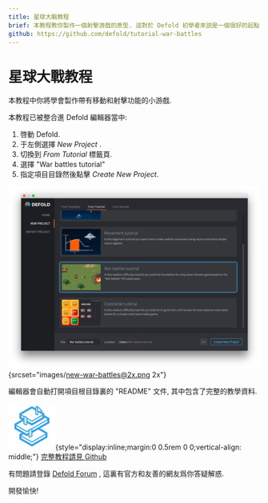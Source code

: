 ```yaml
---
title: 星球大戰教程
brief: 本教程教你製作一個射擊游戲的原型. 這對於 Defold 初學者來説是一個很好的起點.
github: https://github.com/defold/tutorial-war-battles
---
```


# 星球大戰教程

本教程中你將學會製作帶有移動和射擊功能的小游戲.

本教程已被整合進 Defold 編輯器當中:

1. 啓動 Defold.
2. 于左側選擇 *New Project* .
3. 切換到 *From Tutorial* 標籤頁.
4. 選擇 "War battles tutorial"
5. 指定項目目錄然後點擊 *Create New Project*.

![new project](images/new-war-battles.png){srcset="images/new-war-battles@2x.png 2x"}

編輯器會自動打開項目根目錄裏的 "README" 文件, 其中包含了完整的教學資料.

![icon](images/icon-tutorial.svg){style="display:inline;margin:0 0.5rem 0 0;vertical-align: middle;"}
[完整教程請見 Github](https://github.com/defold/tutorial-war-battles)

有問題請登錄 [Defold Forum](//forum.defold.com) , 這裏有官方和友善的網友爲你答疑解惑.

開發愉快!
